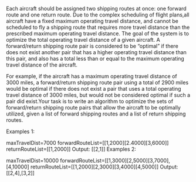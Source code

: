 Each aircraft should be assigned two shipping routes at once: one forward route and one return route. Due to the complex scheduling of flight plans,all aircraft have a fixed maximum operating travel distance, and cannot be scheduled to fly a shipping route that requires more travel distance than the prescribed maximum operating travel distance.
The goal of the system is to optimize the total operating travel distance of a given aircraft.
A forward/return shipping route pair is considered to be “optimal” if there does not exist another pair that has a higher operating travel distance than this pair, and also has a total less than or equal to the maximum operating travel distance of the aircraft.

For example, if the aircraft has a maximum operating travel distance of 3000 miles,
a forward/return shipping route pair using a total of 2900 miles would be optimal if there does not exist a pair that uses a total operating travel distance of 3000 miles,
but would not be considered optimal if such a pair did exist.Your task is to write an algorithm to optimize the sets of forward/return shipping route pairs that allow the aircraft to be optimally utilized, given a list of forward shipping routes and a list of return shipping routes.

Examples 1:

maxTravelDist=7000
forwardRouteList=[[1,2000][2.4000][3,6000]]
returnRouteList=[[1,2000]]
Output: [[2,1]]
Examples 2:

maxTravelDist=10000
forwardRouteList=[[1,3000][2,5000][3,7000],[4,10000]
returnRouteList=[[1,2000][2,3000][3,4000][4,5000]]
Output: [[2,4],[3,2]]
